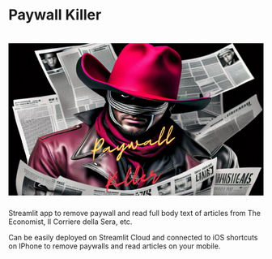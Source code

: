 # Paywall Killer
# <img src="Paywall_killer_banner.png" width="600" height="300" />

Streamlit app to remove paywall and read full body text of articles from The Economist, Il Corriere della Sera, etc.

Can be easily deployed on Streamlit Cloud and connected to iOS shortcuts on IPhone to remove paywalls and read articles on your mobile.

